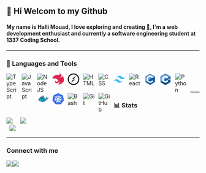 ## :wave: Hi Welcom to my Github
#### My name is Halli Mouad, I love exploring and creating 🚀, I'm a web development enthusiast and currently a software engineering student at 1337 Coding School.
---

### 🧰 Languages and Tools

<img align="left" alt="TypeScript" width="30px" style="padding-right:10px;" src="https://cdn.jsdelivr.net/gh/devicons/devicon/icons/typescript/typescript-plain.svg" />
<img align="left" alt="JavaScript" width="30px" style="padding-right:10px;" src="https://cdn.jsdelivr.net/gh/devicons/devicon/icons/javascript/javascript-plain.svg" />
<img align="left" alt="NodeJS" width="30px" style="padding-right:10px;" src="https://cdn.jsdelivr.net/gh/devicons/devicon/icons/nodejs/nodejs-original.svg" />
<img align="left" alt="NestJs" width="30px" style="padding-right:10px;" src="https://github.com/devicons/devicon/blob/v2.15.1/icons/nestjs/nestjs-plain.svg" />
<img align="left" alt="Socket.io" width="30px" style="padding-right:10px;" src="https://github.com/devicons/devicon/blob/v2.15.1/icons/socketio/socketio-original.svg" />
<img align="left" alt="HTML" width="30px" style="padding-right:10px;" src="https://cdn.jsdelivr.net/gh/devicons/devicon/icons/html5/html5-plain.svg" />
<img align="left" alt="CSS" width="30px" style="padding-right:10px;" src="https://cdn.jsdelivr.net/gh/devicons/devicon/icons/css3/css3-plain.svg" />
<img align="left" alt="tailwind-css" width="30px" style="padding-right:10px;" src="https://github.com/devicons/devicon/blob/v2.15.1/icons/tailwindcss/tailwindcss-plain.svg" />
<img align="left" alt="React" width="30px" style="padding-right:10px;" src="https://cdn.jsdelivr.net/gh/devicons/devicon/icons/react/react-original.svg" />
<img align="left" alt="C" width="30px" style="padding-right:10px;" src="https://github.com/devicons/devicon/blob/v2.15.1/icons/c/c-original.svg" />
<img align="left" alt="C++" width="30px" style="padding-right:10px;" src="https://github.com/devicons/devicon/blob/v2.15.1/icons/cplusplus/cplusplus-original.svg" />
<img align="left" alt="Python" width="30px" style="padding-right:10px;" src="https://cdn.jsdelivr.net/gh/devicons/devicon/icons/python/python-plain.svg" />
<img align="left" alt="Docker" width="30px" style="padding-right:10px;" src="https://github.com/devicons/devicon/blob/v2.15.1/icons/docker/docker-original.svg" />
<img align="left" alt="Kubernetes" width="30px" style="padding-right:10px;" src="https://github.com/devicons/devicon/blob/v2.15.1/icons/kubernetes/kubernetes-plain.svg" />
<img align="left" alt="Bash" width="30px" style="padding-right:10px;" src="https://cdn.jsdelivr.net/gh/devicons/devicon/icons/bash/bash-original.svg" />
<img align="left" alt="Git" width="30px" style="padding-right:10px;" src="https://cdn.jsdelivr.net/gh/devicons/devicon/icons/git/git-original.svg" />
<img align="left" alt="GitHub" width="30px" style="padding-right:10px;" src="https://cdn.jsdelivr.net/gh/devicons/devicon/icons/github/github-original.svg" />
<br />
<br />

---

### 📊 Stats

<!-- ![Mouad-Halli's GitHub stats](https://github-readme-stats.vercel.app/api?username=mouad-halli&show_icons=true&theme=city_lights&bg_color=00000000&rank_icon=github)
[![Top Langs](https://github-readme-stats.vercel.app/api/top-langs/?username=mouad-halli&hide_progress=true)](https://github.com/anuraghazra/github-readme-stats)
<br /> -->

<div class='container'>
  <img style="height: auto; width: 50%;" class="img" src="https://github-readme-stats.vercel.app/api?username=mouad-halli&show_icons=true&theme=city_lights&bg_color=00000000&rank_icon=github" />
  &nbsp;
  &nbsp;
  <img style="height: auto; width: 45%;" class="img" src="https://github-readme-stats.vercel.app/api/top-langs/?username=mouad-halli&hide_progress=true" /></div>
  &nbsp;
  <img style="height: auto; width: 45%;" class="img" src="https://www.codewars.com/users/ZeeNiix/badges/large" /></div>
</div>
<br />

---

### Connect with me
<a href="https://mouadhalli.com/" target="blank"><img align="left" src="https://mouadhalli.com/assets/logo-20871e22.svg" height="28" /></a>
<a href="https://www.linkedin.com/in/halli-m-459777208" target="blank"><img align="left" src="https://github.com/gauravghongde/social-icons/blob/master/SVG/Color/LinkedIN.svg" height="28" /></a>
<!-- <a href="https://twitter.com/HalliMouad" target="blank"><img align="left" src="https://github.com/gauravghongde/social-icons/blob/master/SVG/Color/Twitter.svg" height="28" /></a> -->

<br />

